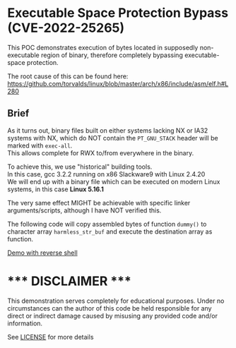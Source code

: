 # Executable Space Protection Bypass (CVE-2022-25265)

This POC demonstrates execution of bytes located in supposedly non-executable region of binary, therefore completely bypassing executable-space protection.  

The root cause of this can be found here:
https://github.com/torvalds/linux/blob/master/arch/x86/include/asm/elf.h#L280  

## Brief
As it turns out, binary files built on either systems lacking NX or IA32 systems with NX, which do NOT contain the `PT_GNU_STACK` header will be marked with `exec-all`.  
This allows complete for RWX to/from everywhere in the binary.  


To achieve this, we use "historical" building tools.  
In this case, gcc 3.2.2 running on x86 Slackware9 with Linux 2.4.20  
We will end up with a binary file which can be executed on modern Linux systems, in this case **Linux 5.16.1**

The very same effect MIGHT be achievable with specific linker arguments/scripts, although I have NOT verified this.

The following code will copy assembled bytes of function `dummy()` to character array `harmless_str_buf` and execute the destination array as function.  

[Demo with reverse shell](https://youtu.be/zj5z7eB_frk)

# *** DISCLAIMER ***
This demonstration serves completely for educational purposes.
Under no circumstances can the author of this code be held responsible
for any direct or indirect damage caused by misusing any provided code and/or information. 

See [LICENSE](https://github.com/x0reaxeax/exec-prot-bypass/blob/main/LICENSE) for more details
